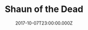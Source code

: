 ---
title: "Shaun of the Dead"
year: 2004
date: 2017-10-07T23:00:00.000Z
permalink: /almanac/movies/2017-10-08-shaun-of-the-dead/index.html
rating: 3
---